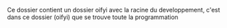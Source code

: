 Ce dossier contient un dossier oifyi avec la racine du developpement, c'est dans ce dossier (oifyi) que se trouve toute la programmation

